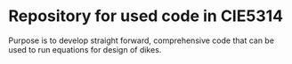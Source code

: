 # Repository for used code in CIE5314
Purpose is to develop straight forward, comprehensive code that can be used to run equations for design of dikes.
